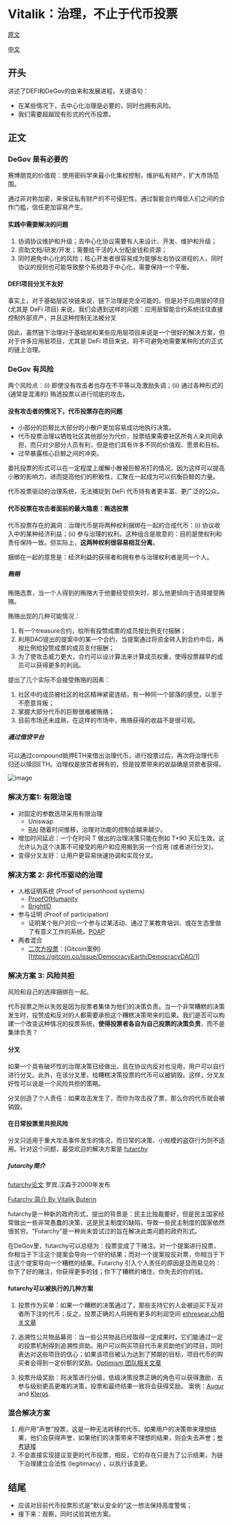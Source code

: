 # Vitalik：治理，不止于代币投票

[原文](https://vitalik.ca/general/2021/08/16/voting3.html)

[中文](https://mp.weixin.qq.com/s/yg7thvIHyg-fXgvbkA5mAg)

## 开头

讲述了DEFI和DeGov的由来和发展进程，关键语句：

- 在某些情况下，去中心化治理是必要的，同时也拥有风险。
- 我们需要超越现有形式的代币投票。

## 正文

### DeGov 是有必要的

赛博朋克的价值观：使用密码学来最小化集权控制，维护私有财产，扩大市场范围。

通过非对称加密，来保证私有财产的不可侵犯性。通过智能合约降低人们之间的合作门槛，信任更加容易产生。

#### 实践中需要解决的问题

1. 协调协议维护和升级；去中心化协议需要有人来设计、开发、维护和升级；
2. 资助文档/研发/开发；需要给干活的人分配金钱和资源；
3. 同时避免中心化的风险；核心开发者很容易成为能够左右协议进程的人，同时协议的规则也可能导致整个系统趋于中心化，需要保持一个平衡。

#### DEFI项目分叉不友好

事实上，对于基础层区块链来说，链下治理是完全可能的。但是对于应用层的项目 (尤其是 DeFi 项目) 来说，我们会遇到这样的问题：应用层智能合约系统往往直接控制外部资产，并且这种控制无法被分叉

因此，虽然链下治理对于基础层和某些应用层项目来说是一个很好的解决方案，但对于许多应用层项目，尤其是 DeFi 项目来说，将不可避免地需要某种形式的正式的链上治理。

### DeGov 有风险

两个风险点：(i) 即使没有攻击者也存在不平等以及激励失调；(ii) 通过各种形式的 (通常是混淆的) 贿选投票以进行彻底的攻击。

#### 没有攻击者的情况下，代币投票存在的问题

- 小部分的巨鲸比大部分的小散户更加容易成功地执行决策。
- 代币投票治理以牺牲社区其他部分为代价，投票结果需要社区所有人来共同承担，而只对少部分人员有利，但是他们具有许多不同的价值观、愿景和目标。
- 过早暴露核心巨鲸之间的冲突。

委托投票的形式可以在一定程度上缓解小散被巨鲸吊打的情况，因为这样可以提高小散的影响力，进而提高他们的积极性，汇聚在一起成为可以抗衡巨鲸的力量。

代币投票驱动的治理系统，无法捕捉到 DeFi 代币持有者更丰富、更广泛的公众。

#### 代币投票在攻击者面前的最大隐患：贿选投票

代币投票存在的漏洞：治理代币是将两种权利捆绑在一起的合成代币：(i) 协议收入中的某种经济利益；(ii) 参与治理的权利。这种组合是故意的：目的是使权利和责任保持一致。但实际上，**这两种权利很容易相互分离**。

捆绑在一起的意思是：经济利益的获得者和拥有参与治理权利者是同一个人。

##### **贿赂**

贿赂选票，当一个人得到的贿赂大于他要经受损失时，那么他更倾向于选择接受贿赂。

贿赂出现的几种可能情况：

1. 有一个treasure合约，给所有投赞成票的成员按比例支付报酬；
2. 利用DAO提出的提案中的某一个合约，当提案通过将资金转入到合约中后，再按比例给投赞成票的成员支付报酬；
3. 为了使攻击威力更大，合约可以设计算法来计算成员权重，使得投票越早的成员可以获得更多的利润。

提出了几个实际不会接受贿赂的因素：

1. 社区中的成员被社区的社区精神紧密连结，有一种同一个部落的感觉，以至于不愿意背叛；
2. 掌握大部分代币的巨鲸很难被贿赂；
3. 目前市场还未成熟，在这样的市场中，贿赂获得的收益不是很可观。

##### **通过借贷平台**

可以通过compound抵押ETH来借出治理代币，进行投票过后，再次将治理代币归还以赎回ETH。治理权是放贷者拥有的，但是投票带来的收益确是贷款者获得。

![image](./assets/3071630309059_.pic_hd.jpg)

### 解决方案1: 有限治理

- 对固定的参数选项采用有限治理
  - Uniswap
  - [RAI](https://docs.reflexer.finance/ungovernance/governance-minimization-guide) 随着时间推移，治理对功能的控制会越来越少。
- 增加时间延迟：一个在时间 T 做出的治理决策只能在例如 T+90 天后生效。这允许认为这个决策不可接受的用户和应用搬到另一个应用 (或者进行分叉)。
- 变得分叉友好：让用户更容易快速协调和实现分叉。

### 解决方案 2: 非代币驱动的治理

- 人格证明系统 (Proof of personhood systems)
  - [ProofOfHumanity](https://app.proofofhumanity.id/)  
  - [BrightID](https://www.brightid.org/)
- 参与证明 (Proof of participation)
  - 证明某个账户对应一个参与过某活动、通过了某教育培训、或在生态里做了有意义工作的系统。[POAP](https://poap.xyz/)  
- 两者混合
  - [二次方投票](https://vitalik.ca/general/2019/12/07/quadratic.html)：[Gitcoin案例)[https://gitcoin.co/issue/DemocracyEarth/DemocracyDAO/1]

### 解决方案 3:  风险共担

风险和自己的选择捆绑在一起。

代币投票之所以失败是因为投票者集体为他们的决策负责。当一个非常糟糕的决策发生时，投赞成和反对的人都需要承担这个糟糕决策带来的后果。我们是否可以构建一个改变这种情况的投票系统，**使得投票者各自为自己投票的决策负责**，而不是集体负责？

#### 分叉

如果一个具有破坏性的治理决策已经做出，且在协议内反对也没用，用户可以自行进行分叉。此外，在该分叉里，给糟糕决策投票的代币可以被销毁。这样，分叉友好性可以说是一个风险共担的策略。

分叉创造了个人责任：如果攻击发生了，而你为攻击投了票，那么你的代币就会被销毁。

#### 在日常投票里共担风险

分叉只适用于重大攻击事件发生的情况，而日常的决策、小规模的盗窃行为则不适用。针对这个问题，最受欢迎的解决方案是 [futarchy](http://mason.gmu.edu/~rhanson/futarchy.html)

##### futarchy简介

[futarchy论文](http://mason.gmu.edu/~rhanson/futarchy2013.pdf) 罗宾.汉森于2000年发布

[Futarchy 简介 By Vitalik Buterin](https://blog.ethereum.org/2014/08/21/introduction-futarchy/)

futarchy是一种新的政府形式，提出的背景是：民主比独裁要好，但是民主国家经常做出一些非常愚蠢的决策，这是民主制度的缺陷，导致一些民主制度的国家依然很贫穷。“Futarchy”是一种尚未尝试过的旨在解决此类问题的政府形式。

在DeGov里，futarchy可以总结为：投票变成了下赌注。对一个提案进行投票，你相当于下注这个提案会导向一个好的结果；而对一个提案投反对票，你相当于下注这个提案导向一个糟糕的结果。Futarchy 引入个人责任的原因是显而易见的：你下了好的赌注，你获得更多的钱；你下了糟糕的堵住，你失去的你的钱。

#### futarchy可以被执行的几种方案

1. 投票作为买单：如果一个糟糕的决策通过了，那些支持它的人会被迫买下反对者所下注的代币；反之，投票正确的人将拥有更多的利润空间 [ethresear.ch相关文章](https://ethresear.ch/t/votes-as-buy-orders-a-new-type-of-hybrid-coin-voting-futarchy/10305/15)

2. 追溯性公共物品募资：当一些公共物品已经取得一定成果时，它们能通过一定的投票机制得到追溯性资助。用户可以购买项目代币来资助他们的项目，同时表达对这些项目的信心；如果该项目被认为达到了预期的目标，项目代币的购买者会得到一定份额的奖励。[Optimism 团队相关文章](https://medium.com/ethereum-optimism/retroactive-public-goods-funding-33c9b7d00f0c)

3. 投票升级奖励：将决策进行分级，低级决策投票正确的角色可以获得激励，去参与级别更高更难的决策，投票和最终结果一致将会获得奖励。 案例：[Augur](https://augur.net/blog/v2-resolution/) and [Kleros](https://ipfs.kleros.io/ipfs/QmZeV32S2VoyUnqJsRRCh75F1fP2AeomVq2Ury2fTt9V4z/Dispute-Resolution-Kleros.pdf).

### 混合解决方案

1. 用户用“声誉”投票，这是一种无法转移的代币。如果用户的决策带来理想结果，他们会获得声誉，如果他们的决策带来不理想的结果，则会失去声誉；[参考链接](https://medium.com/daostack/reputation-vs-tokens-6d7642c7a538)
2. 不会直接实现提议变更的代币投票，相反，它的存在只是为了公示结果，为链下治理建立合法性 (legitimacy) ，以执行该变更。

## 结尾

- 应该对目前代币投票形式是”默认安全的“这一想法保持高度警惕；
- 接下来：观察，同时试验其他方案。
